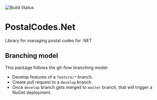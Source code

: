 ![Build Status](https://ci.appveyor.com/api/projects/status/3yy3dok9mnsld6d8/branch/develop)

# PostalCodes.Net
Library for managing postal codes for .NET

## Branching model

This package follows the git-flow branching model:
* Develop features of a ```feature/*``` branch.
* Create pull request to a ```develop``` branch.
* Once ```develop``` branch gets merged to ```master``` branch, that will trigger a NuGet deployment.